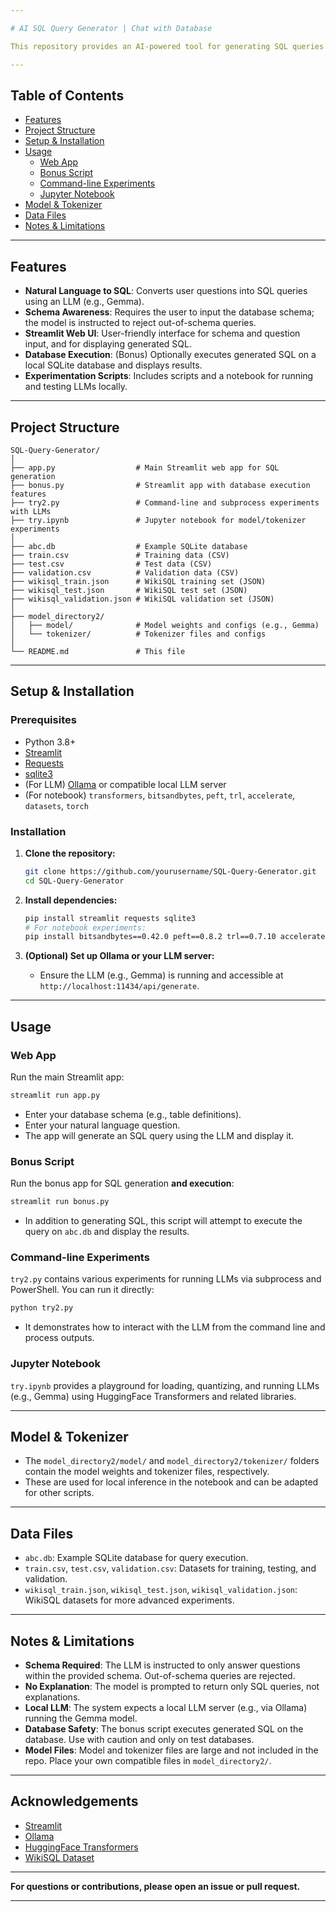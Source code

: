 ```yaml
---

# AI SQL Query Generator | Chat with Database

This repository provides an AI-powered tool for generating SQL queries from natural language questions, with a focus on schema-aware, context-restricted query generation. It leverages large language models (LLMs) and provides both a web interface (via Streamlit) and supporting scripts for experimentation and database interaction.

---
```


## Table of Contents

- [Features](#features)
- [Project Structure](#project-structure)
- [Setup & Installation](#setup--installation)
- [Usage](#usage)
  - [Web App](#web-app)
  - [Bonus Script](#bonus-script)
  - [Command-line Experiments](#command-line-experiments)
  - [Jupyter Notebook](#jupyter-notebook)
- [Model & Tokenizer](#model--tokenizer)
- [Data Files](#data-files)
- [Notes & Limitations](#notes--limitations)
---

## Features

- **Natural Language to SQL**: Converts user questions into SQL queries using an LLM (e.g., Gemma).
- **Schema Awareness**: Requires the user to input the database schema; the model is instructed to reject out-of-schema queries.
- **Streamlit Web UI**: User-friendly interface for schema and question input, and for displaying generated SQL.
- **Database Execution**: (Bonus) Optionally executes generated SQL on a local SQLite database and displays results.
- **Experimentation Scripts**: Includes scripts and a notebook for running and testing LLMs locally.

---

## Project Structure

```
SQL-Query-Generator/
│
├── app.py                  # Main Streamlit web app for SQL generation
├── bonus.py                # Streamlit app with database execution features
├── try2.py                 # Command-line and subprocess experiments with LLMs
├── try.ipynb               # Jupyter notebook for model/tokenizer experiments
│
├── abc.db                  # Example SQLite database
├── train.csv               # Training data (CSV)
├── test.csv                # Test data (CSV)
├── validation.csv          # Validation data (CSV)
├── wikisql_train.json      # WikiSQL training set (JSON)
├── wikisql_test.json       # WikiSQL test set (JSON)
├── wikisql_validation.json # WikiSQL validation set (JSON)
│
├── model_directory2/
│   ├── model/              # Model weights and configs (e.g., Gemma)
│   └── tokenizer/          # Tokenizer files and configs
│
└── README.md               # This file
```

---

## Setup & Installation

### Prerequisites

- Python 3.8+
- [Streamlit](https://streamlit.io/)
- [Requests](https://docs.python-requests.org/)
- [sqlite3](https://docs.python.org/3/library/sqlite3.html)
- (For LLM) [Ollama](https://ollama.com/) or compatible local LLM server
- (For notebook) `transformers`, `bitsandbytes`, `peft`, `trl`, `accelerate`, `datasets`, `torch`

### Installation

1. **Clone the repository:**
   ```bash
   git clone https://github.com/yourusername/SQL-Query-Generator.git
   cd SQL-Query-Generator
   ```

2. **Install dependencies:**
   ```bash
   pip install streamlit requests sqlite3
   # For notebook experiments:
   pip install bitsandbytes==0.42.0 peft==0.8.2 trl==0.7.10 accelerate==0.27.1 datasets==2.17.0 transformers==4.38.0 torch
   ```

3. **(Optional) Set up Ollama or your LLM server:**
   - Ensure the LLM (e.g., Gemma) is running and accessible at `http://localhost:11434/api/generate`.

---

## Usage

### Web App

Run the main Streamlit app:
```bash
streamlit run app.py
```
- Enter your database schema (e.g., table definitions).
- Enter your natural language question.
- The app will generate an SQL query using the LLM and display it.

### Bonus Script

Run the bonus app for SQL generation **and execution**:
```bash
streamlit run bonus.py
```
- In addition to generating SQL, this script will attempt to execute the query on `abc.db` and display the results.

### Command-line Experiments

`try2.py` contains various experiments for running LLMs via subprocess and PowerShell. You can run it directly:
```bash
python try2.py
```
- It demonstrates how to interact with the LLM from the command line and process outputs.

### Jupyter Notebook

`try.ipynb` provides a playground for loading, quantizing, and running LLMs (e.g., Gemma) using HuggingFace Transformers and related libraries.

---

## Model & Tokenizer

- The `model_directory2/model/` and `model_directory2/tokenizer/` folders contain the model weights and tokenizer files, respectively.
- These are used for local inference in the notebook and can be adapted for other scripts.

---

## Data Files

- `abc.db`: Example SQLite database for query execution.
- `train.csv`, `test.csv`, `validation.csv`: Datasets for training, testing, and validation.
- `wikisql_train.json`, `wikisql_test.json`, `wikisql_validation.json`: WikiSQL datasets for more advanced experiments.

---

## Notes & Limitations

- **Schema Required**: The LLM is instructed to only answer questions within the provided schema. Out-of-schema queries are rejected.
- **No Explanation**: The model is prompted to return only SQL queries, not explanations.
- **Local LLM**: The system expects a local LLM server (e.g., via Ollama) running the Gemma model.
- **Database Safety**: The bonus script executes generated SQL on the database. Use with caution and only on test databases.
- **Model Files**: Model and tokenizer files are large and not included in the repo. Place your own compatible files in `model_directory2/`.
---

## Acknowledgements

- [Streamlit](https://streamlit.io/)
- [Ollama](https://ollama.com/)
- [HuggingFace Transformers](https://huggingface.co/docs/transformers/index)
- [WikiSQL Dataset](https://github.com/salesforce/WikiSQL)

---

**For questions or contributions, please open an issue or pull request.**

---
